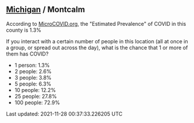 
## [Michigan](/united-states/michigan) / Montcalm

According to [MicroCOVID.org](http://microcovid.org),
the "Estimated Prevalence" of COVID in this county is 1.3%

If you interact with a certain number of people in this location
(all at once in a group, or spread out across the day), what is the chance that
1 or more of them has COVID?

- 1 person: 1.3%
- 2 people: 2.6%
- 3 people: 3.8%
- 5 people: 6.3%
- 10 people: 12.2%
- 25 people: 27.8%
- 100 people: 72.9%

Last updated: 2021-11-28 00:37:33.226205 UTC
